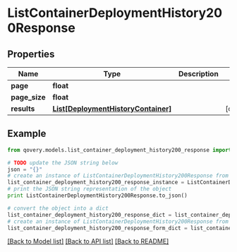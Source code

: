 # ListContainerDeploymentHistory200Response


## Properties

Name | Type | Description | Notes
------------ | ------------- | ------------- | -------------
**page** | **float** |  | 
**page_size** | **float** |  | 
**results** | [**List[DeploymentHistoryContainer]**](DeploymentHistoryContainer.md) |  | [optional] 

## Example

```python
from qovery.models.list_container_deployment_history200_response import ListContainerDeploymentHistory200Response

# TODO update the JSON string below
json = "{}"
# create an instance of ListContainerDeploymentHistory200Response from a JSON string
list_container_deployment_history200_response_instance = ListContainerDeploymentHistory200Response.from_json(json)
# print the JSON string representation of the object
print ListContainerDeploymentHistory200Response.to_json()

# convert the object into a dict
list_container_deployment_history200_response_dict = list_container_deployment_history200_response_instance.to_dict()
# create an instance of ListContainerDeploymentHistory200Response from a dict
list_container_deployment_history200_response_form_dict = list_container_deployment_history200_response.from_dict(list_container_deployment_history200_response_dict)
```
[[Back to Model list]](../README.md#documentation-for-models) [[Back to API list]](../README.md#documentation-for-api-endpoints) [[Back to README]](../README.md)


